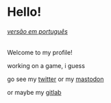 # Hello!
###### [versão em português](https://github.com/deudz/deudz/blob/main/README_pt.md)

Welcome to my profile!

working on a game, i guess

go see my [twitter](https://twitter.com/Deudz_)
or my [mastodon](https://mstdn.social/@deudz)

or maybe my [gitlab](https://gitlab.com/Deudz)

<!---
YOU FOUND SECRET! NICE JOB
--->
